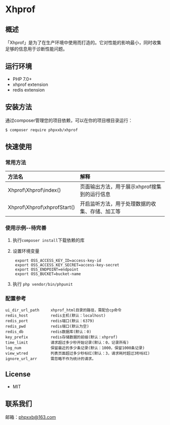 # Xhprof


## 概述

「Xhprof」是为了在生产环境中使用而打造的。它对性能的影响最小，同时收集足够的信息用于诊断性能问题。


## 运行环境
- PHP 7.0+
- xhprof extension
- redis extension

## 安装方法

通过composer管理您的项目依赖，可以在你的项目根目录运行：

    $ composer require phpxxb/xhprof


## 快速使用

### 常用方法

| 方法名 | 解释 |
|:------------------|:------------------------------------|
|Xhprof\Xhprof\index() | 页面输出方法，用于展示xhprof搜集到的运行信息 |
|Xhprof\Xhprof\xhprofStart() | 开启监听方法，用于处理数据的收集、存储、加工等 |


### 使用示例--待完善
1. 执行`composer install`下载依赖的库
2. 设置环境变量

        export OSS_ACCESS_KEY_ID=access-key-id
        export OSS_ACCESS_KEY_SECRET=access-key-secret
        export OSS_ENDPOINT=endpoint
        export OSS_BUCKET=bucket-name

3. 执行 `php vendor/bin/phpunit`


### 配置参考

    ui_dir_url_path     xhprof_html目录的路径，需配合cp命令
    redis_host          redis主机(默认：localhost)
    redis_port          redis端口(默认：6379)
    redis_pwd           redis端口(默认为空)
    redis_db            redis数据库(默认：0)
    key_prefix          redis存储数据的前缀(默认：xhprof)
    time_limit          请求超过多少秒开始记录(默认：0，记录所有)
    log_num             保留最近的多少条记录(默认：1000，保留1000条记录)
    view_wtred          列表页面超过多少秒标红(默认：3，请求耗时超过3秒标红)
    ignore_url_arr      需忽略不作为统计的请求。


## License

- MIT


## 联系我们

邮箱：phpxxb@163.com
